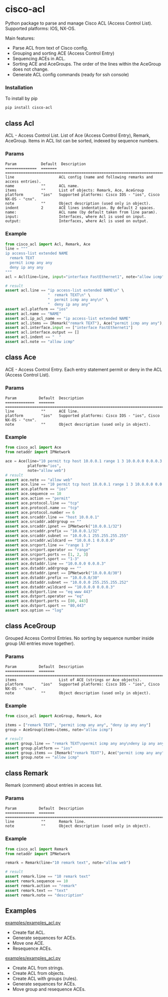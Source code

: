 # cisco-acl
Python package to parse and manage Cisco ACL (Access Control List).
Supported platforms: IOS, NX-OS.

Main features:
- Parse ACL from text of Cisco config.
- Grouping and sorting ACE (Access Control Entry)
- Sequencing ACEs in ACL.
- Sorting ACE and AceGroups. The order of the lines within the AceGroup does not change.
- Generate ACL config commands (ready for ssh console)


### Installation
To install by pip
```bash
pip install cisco-acl
```

## class Acl
ACL - Access Control List. List of  Ace (Access Control Entry), Remark, AceGroup.
Items in ACL list can be sorted, indexed by sequence numbers.

### Params

    Param           Default  Description
    ==============  =======  ========================================================================
    line                    ACL config (name and following remarks and access entries).
    name            ""      ACL name.
    items           ""      List of objects: Remark, Ace, AceGroup
    platform        "ios"   Supported platforms: Cisco IOS - "ios", Cisco NX-OS - "cnx".
    note            ""      Object description (used only in object).
    indent          2       ACE lines indentation. By default 2 spaces.
    name:                   ACL name (by default taken from line param).
    input:                  Interfaces, where Acl is used on input.
    output:                 Interfaces, where Acl is used on output.

### Example
```python
from cisco_acl import Acl, Remark, Ace
line = """
ip access-list extended NAME
  remark TEXT
  permit icmp any any
  deny ip any any
"""
acl = Acl(line=line, input="interface FastEthernet1", note="allow icmp")

# result
assert acl.line == "ip access-list extended NAME\n" \
                   "  remark TEXT\n" \
                   "  permit icmp any any\n" \
                   "  deny ip any any"
assert acl.platform == "ios"
assert acl.name == "NAME"
assert acl.ip_acl_name == "ip access-list extended NAME"
assert acl.items == [Remark("remark TEXT"), Ace("permit icmp any any"), Ace("deny ip any any")]
assert acl.interface.input == ["interface FastEthernet1"]
assert acl.interface.output == []
assert acl.indent == "  "
assert acl.note == "allow icmp"
```

## class Ace
ACE - Access Control Entry. Each entry statement permit or deny in the ACL (Access Control List).

### Params

    Param          Default  Description
    =============  =======  ========================================================================
    line            ""      ACE line.
    platform        "ios"   Supported platforms: Cisco IOS - "ios", Cisco NX-OS - "cnx".
    note            ""      Object description (used only in object).

### Example
```python
from cisco_acl import Ace
from netaddr import IPNetwork

ace = Ace(line="10 permit tcp host 10.0.0.1 range 1 3 10.0.0.0 0.0.0.3 eq www 443 log",
          platform="ios",
          note="allow web")
# result
assert ace.note == "allow web"
assert ace.line == "10 permit tcp host 10.0.0.1 range 1 3 10.0.0.0 0.0.0.3 eq www 443 log"
assert ace.platform == "ios"
assert ace.sequence == 10
assert ace.action == "permit"
assert ace.protocol.line == "tcp"
assert ace.protocol.name == "tcp"
assert ace.protocol.number == 6
assert ace.srcaddr.line == "host 10.0.0.1"
assert ace.srcaddr.addrgroup == ""
assert ace.srcaddr.ipnet == IPNetwork("10.0.0.1/32")
assert ace.srcaddr.prefix == "10.0.0.1/32"
assert ace.srcaddr.subnet == "10.0.0.1 255.255.255.255"
assert ace.srcaddr.wildcard == "10.0.0.1 0.0.0.0"
assert ace.srcport.line == "range 1 3"
assert ace.srcport.operator == "range"
assert ace.srcport.ports == [1, 2, 3]
assert ace.srcport.sport == "1-3"
assert ace.dstaddr.line == "10.0.0.0 0.0.0.3"
assert ace.dstaddr.addrgroup == ""
assert ace.dstaddr.ipnet == IPNetwork("10.0.0.0/30")
assert ace.dstaddr.prefix == "10.0.0.0/30"
assert ace.dstaddr.subnet == "10.0.0.0 255.255.255.252"
assert ace.dstaddr.wildcard == "10.0.0.0 0.0.0.3"
assert ace.dstport.line == "eq www 443"
assert ace.dstport.operator == "eq"
assert ace.dstport.ports == [80, 443]
assert ace.dstport.sport == "80,443"
assert ace.option == "log"
```


## class AceGroup
Grouped Access Control Entries. 
No sorting by sequence number inside group (All entries move together).

### Params

    Param          Default  Description
    =============  =======  ========================================================================
    items                   List of ACE (strings or Ace objects).
    platform        "ios"   Supported platforms: Cisco IOS - "ios", Cisco NX-OS - "cnx".
    note            ""      Object description (used only in object).

### Example
```python
from cisco_acl import AceGroup, Remark, Ace

items = ["remark TEXT", "permit icmp any any", "deny ip any any"]
group = AceGroup(items=items, note="allow icmp")

# result
assert group.line == "remark TEXT\npermit icmp any any\ndeny ip any any"
assert group.platform == "ios"
assert group.items == [Remark("remark TEXT"), Ace("permit icmp any any"), Ace("deny ip any any")]
assert group.note == "allow icmp"
```


## class Remark
Remark (comment) about entries in access list.

### Params

    Param          Default  Description
    =============  =======  ========================================================================
    line            ""      Remark line.
    note            ""      Object description (used only in object).

### Example
```python
from cisco_acl import Remark
from netaddr import IPNetwork

remark = Remark(line="10 remark text", note="allow web")

# result
assert remark.line == "10 remark text"
assert remark.sequence == 10
assert remark.action == "remark"
assert remark.text == "text"
assert remark.note == "description"
```


## Examples
[examples/examples_acl.py](examples/examples_acl.py) 
- Create flat ACL.
- Generate sequences for ACEs.
- Move one ACE.
- Resequence ACEs.

[examples/examples_acl.py](examples/examples_acl_objects.py) 
- Create ACL from strings.
- Create ACL from objects.
- Create ACL with groups (rules). 
- Generate sequences for ACEs.
- Move group and resequence ACEs.
